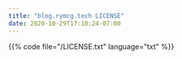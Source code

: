 ```yaml
---
title: "blog.rymcg.tech LICENSE"
date: 2020-10-29T17:10:24-07:00
---
```


{{% code file="/LICENSE.txt" language="txt" %}}

